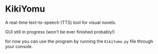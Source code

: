 # KikiYomu
A real-time text-to-speech (TTS) tool for visual novels.

GUI still in progress (won't be ever finished probably!)

for now you can use the program by running the `KikiYumo.py` file through your console.
